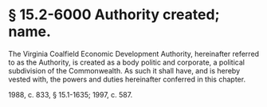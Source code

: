 # § 15.2-6000 Authority created; name.

<p>The Virginia Coalfield Economic Development Authority, hereinafter referred to as the Authority, is created as a body politic and corporate, a political subdivision of the Commonwealth. As such it shall have, and is hereby vested with, the powers and duties hereinafter conferred in this chapter.</p><p>1988, c. 833, § 15.1-1635; 1997, c. 587.</p>